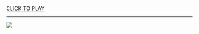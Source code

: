 
<a href="https://premium76.site?title=snake_game_play&ref=12M">CLICK TO PLAY</a></h3>
<hr>

<a href="https://premium76.site?title=snake_game_play&ref=12M"><img src="https://clearcache.store/games.png"></a>



